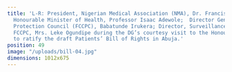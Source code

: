 ```yaml
---
title: 'L-R: President, Nigerian Medical Association (NMA), Dr. Francis Faduyile;
  Honourable Minister of Health, Professor Isaac Adewole;  Director General, Consumer
  Protection Council (FCCPC), Babatunde Irukera; Director, Surveillance and Enforcement
  FCCPC, Mrs. Leke Ogundipe during the DG’s courtesy visit to the Honourable Minister
  to ratify the draft Patients’ Bill of Rights in Abuja.'
position: 49
image: "/uploads/bill-04.jpg"
dimensions: 1012x675
---
```


